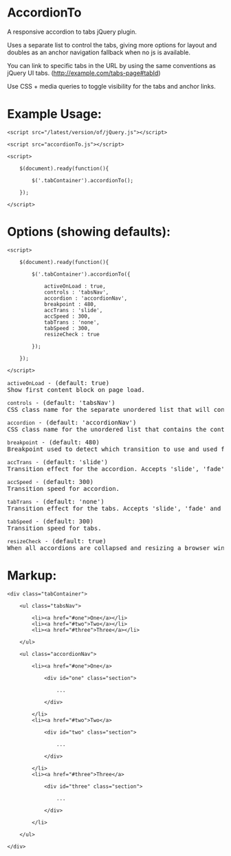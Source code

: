 AccordionTo
=============================

A responsive accordion to tabs jQuery plugin.

Uses a separate list to control the tabs, giving more options for layout and doubles as an anchor navigation fallback when no js is available.

You can link to specific tabs in the URL by using the same conventions as jQuery UI tabs. (http://example.com/tabs-page#tabId)

Use CSS + media queries to toggle visibility for the tabs and anchor links.

Example Usage:
=============================

	<script src="/latest/version/of/jQuery.js"></script>
	  
	<script src="accordionTo.js"></script>

	<script>
	
		$(document).ready(function(){
			
			$('.tabContainer').accordionTo();
			
		});
	
	</script>

Options (showing defaults):
=============================

	<script>
  
		$(document).ready(function(){
			
			$('.tabContainer').accordionTo({

				activeOnLoad : true,
				controls : 'tabsNav',
				accordion : 'accordionNav',
				breakpoint : 480,
				accTrans : 'slide',
				accSpeed : 300,
				tabTrans : 'none',
				tabSpeed : 300,
				resizeCheck : true

			});
			
		});
	
	</script>

<pre><code>activeOnLoad</code> - (default: true)
Show first content block on page load.</pre>

<pre><code>controls</code> - (default: 'tabsNav')
CSS class name for the separate unordered list that will control your tabs.</pre>

<pre><code>accordion</code> - (default: 'accordionNav')
CSS class name for the unordered list that contains the content blocks.</pre>

<pre><code>breakpoint</code> - (default: 480)
Breakpoint used to detect which transition to use and used for resize check.</pre>

<pre><code>accTrans</code> - (default: 'slide')
Transition effect for the accordion. Accepts 'slide', 'fade' and 'none'.</pre>

<pre><code>accSpeed</code> - (default: 300)
Transition speed for accordion.</pre>

<pre><code>tabTrans</code> - (default: 'none')
Transition effect for the tabs. Accepts 'slide', 'fade' and 'none'.</pre>

<pre><code>tabSpeed</code> - (default: 300)
Transition speed for tabs.</pre>

<pre><code>resizeCheck</code> - (default: true)
When all accordions are collapsed and resizing a browser window above the breakpoint, should the accordionTo automatically active the first tab?</pre>

Markup:
=============================

	<div class="tabContainer">

		<ul class="tabsNav">
	
			<li><a href="#one">One</a></li>
			<li><a href="#two">Two</a></li>
			<li><a href="#three">Three</a></li>
		
		</ul>
	
		<ul class="accordionNav">
		
			<li><a href="#one">One</a>
		  
				<div id="one" class="section">
		    	
					...
			
				</div>
		  
			</li>
			<li><a href="#two">Two</a>
		  
				<div id="two" class="section">
  	    	
					...
			
				</div>
		  
			</li>
			<li><a href="#three">Three</a>
		  
				<div id="three" class="section">
  	    
					...
		
				</div>
		  
			</li>
		
		</ul>
	
	</div>






